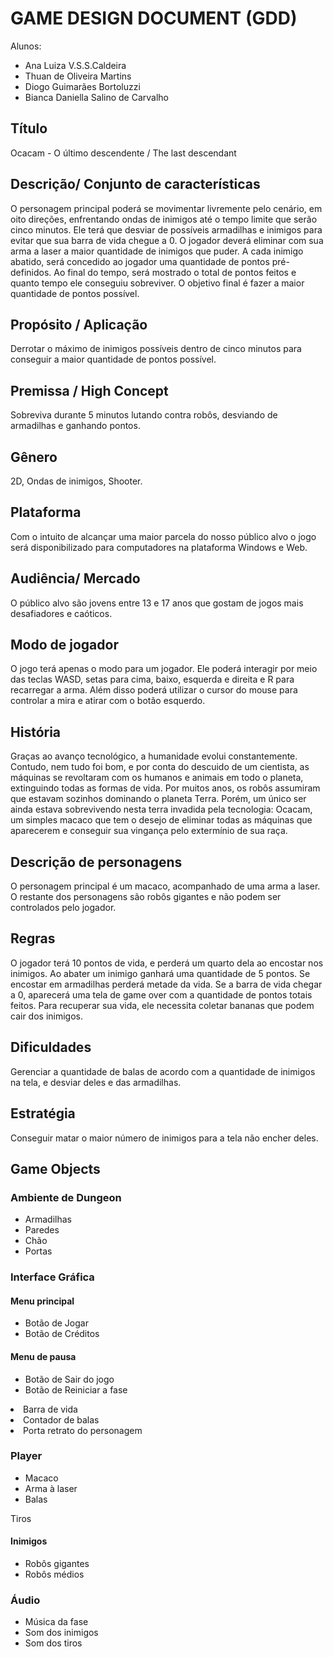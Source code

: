 <h1>GAME DESIGN DOCUMENT (GDD)</h1>
<p>Alunos:</p>
 <ul>
  <li>Ana Luiza V.S.S.Caldeira</li> 
  <li>Thuan de Oliveira Martins</li>
  <li>Diogo Guimarães Bortoluzzi</li>
  <li>Bianca Daniella Salino de Carvalho</li>
</ul>

<h2>Título</h2>
<p>Ocacam - O último descendente / The last descendant</p>

<h2>Descrição/ Conjunto de características</h2>
O personagem principal poderá se movimentar livremente pelo cenário, em oito direções, enfrentando ondas de inimigos até o tempo limite que serão cinco minutos. Ele terá que desviar de possíveis armadilhas e inimigos para evitar que sua barra de vida chegue a 0. O jogador deverá eliminar com sua arma a laser a maior quantidade de inimigos que puder. A cada inimigo abatido, será concedido ao jogador uma quantidade de pontos pré-definidos. Ao final do tempo, será mostrado o total de pontos feitos e quanto tempo ele conseguiu sobreviver. O objetivo final é fazer a maior quantidade de pontos possível.

<h2>Propósito / Aplicação</h2>
Derrotar o máximo de inimigos possíveis dentro de cinco minutos para conseguir a maior quantidade de pontos possível.

<h2>Premissa / High Concept</h2>
Sobreviva durante 5 minutos lutando contra robôs, desviando de armadilhas e ganhando pontos.

<h2>Gênero</h2>
2D, Ondas de inimigos, Shooter.

<h2>Plataforma</h2>
Com o intuito de alcançar uma maior parcela do nosso público alvo o jogo será disponibilizado para computadores na plataforma Windows e Web.

<h2>Audiência/ Mercado</h2>
O público alvo são jovens entre 13 e 17 anos que gostam de jogos mais desafiadores e caóticos.

<h2>Modo de jogador</h2>
O jogo terá apenas o modo para um jogador. Ele poderá interagir por meio das teclas WASD, setas para cima, baixo, esquerda e direita e R para recarregar a arma. Além disso poderá utilizar o cursor do mouse para controlar a mira e atirar com o botão esquerdo. 

<h2>História</h2>
Graças ao avanço tecnológico, a humanidade evolui constantemente. Contudo, nem tudo foi bom, e por conta do descuido de um cientista, as máquinas se revoltaram com os humanos e animais em todo o planeta, extinguindo todas as formas de vida. Por muitos anos, os robôs assumiram que estavam sozinhos dominando o planeta Terra. Porém, um único ser ainda estava sobrevivendo nesta terra invadida pela tecnologia: Ocacam, um simples macaco que tem o desejo de eliminar todas as máquinas que aparecerem e conseguir sua vingança pelo extermínio de sua raça.

<h2>Descrição de personagens</h2>
O personagem principal é um macaco, acompanhado de uma arma a laser. O restante dos personagens são robôs gigantes e não podem ser controlados pelo jogador.

<h2>Regras</h2>
O jogador terá 10 pontos de vida, e perderá um quarto dela ao encostar nos inimigos. Ao abater um inimigo ganhará uma quantidade de 5 pontos. Se encostar em armadilhas perderá metade da vida. Se a barra de vida chegar a 0, aparecerá uma tela de game over com a quantidade de pontos totais feitos. Para recuperar sua vida, ele necessita coletar bananas que podem cair dos inimigos.

<h2>Dificuldades</h2>
Gerenciar a quantidade de balas de acordo com a quantidade de inimigos na tela, e desviar deles e das armadilhas.

<h2>Estratégia</h2>
Conseguir matar o maior número de inimigos para a tela não encher deles.

<h2>Game Objects</h2>
<h3>Ambiente de Dungeon</h3>
  <ul>
    <li>Armadilhas</li>
    <li>Paredes</li>
    <li>Chão</li>
    <li>Portas</li>
  </ul>
<h3>Interface Gráfica</h3>
    <h4>Menu principal</h4>
      <ul>
        <li>Botão de Jogar</li>
        <li>Botão de Créditos</li>
      </ul>
    <h4>Menu de pausa</h4>
      <ul>
        <li>Botão de Sair do jogo</li>
        <li>Botão de Reiniciar a fase</li>
      </ul>
    <li>Barra de vida</li>
    <li>Contador de balas</li>
    <li>Porta retrato do personagem</li>
<h3>Player</h3>
  <ul>
    <li>Macaco</li>
    <li>Arma à laser</li>
    <li>Balas</li>
  </ul>
Tiros
<h4>Inimigos</h4>
  <ul>
    <li>Robôs gigantes</li>
    <li>Robôs médios</li>
  </ul>
<h3>Áudio</h3>
  <ul>
    <li>Música da fase</li>
    <li>Som dos inimigos</li>
    <li>Som dos tiros</li>
  </ul>

